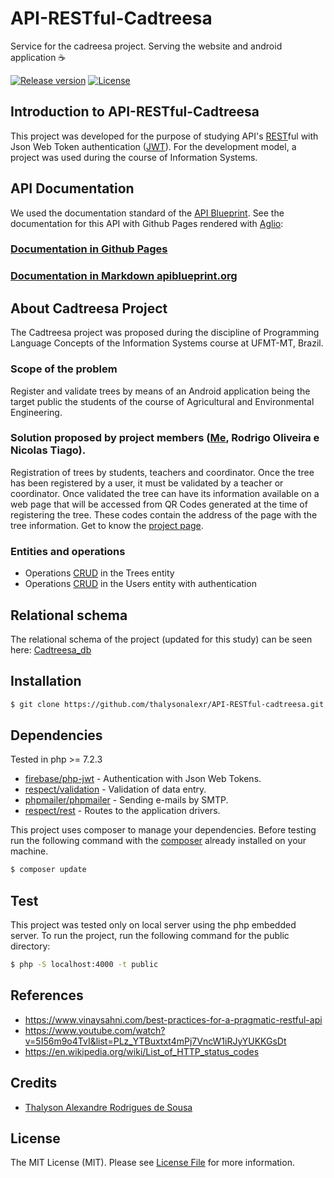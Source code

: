 # API-RESTful-Cadtreesa

Service for the cadreesa project. Serving the website and android application ☕

[![Release version](https://img.shields.io/github/v/release/thalysonalexr/API-RESTful-cadtreesa?label=version&style=flat-square)](https://img.shields.io/github/v/release/thalysonalexr/API-RESTful-cadtreesa?label=version&style=flat-square)
[![License](https://img.shields.io/github/license/thalysonalexr/API-RESTful-cadtreesa?color=blue&style=flat-square)](https://img.shields.io/github/license/thalysonalexr/API-RESTful-cadtreesa?color=blue&style=flat-square)

## Introduction to API-RESTful-Cadtreesa

This project was developed for the purpose of studying API's [REST](https://en.wikipedia.org/wiki/Representational_state_transfer)ful with Json Web Token authentication ([JWT](https://jwt.io)). For the development model, a project was used during the course of Information Systems.

## API Documentation

We used the documentation standard of the [API Blueprint](https://apiblueprint.org/). See the documentation for this API with Github Pages rendered with [Aglio](https://github.com/danielgtaylor/aglio):

### [Documentation in Github Pages](https://thalysonalexr.github.io/API-RESTful-cadtreesa/)

### [Documentation in Markdown apiblueprint.org](https://github.com/thalysonalexr/API-RESTful-Cadtreesa/blob/master/docs/api.apib)

## About Cadtreesa Project

The Cadtreesa project was proposed during the discipline of Programming Language Concepts of the Information Systems course at UFMT-MT, Brazil.

### Scope of the problem

Register and validate trees by means of an Android application being the target public the students of the course of Agricultural and Environmental Engineering.

### Solution proposed by project members ([Me](https://github.com/thalysonalexr), Rodrigo Oliveira e Nicolas Tiago).

Registration of trees by students, teachers and coordinator. Once the tree has been registered by a user, it must be validated by a teacher or coordinator. Once validated the tree can have its information available on a web page that will be accessed from QR Codes generated at the time of registering the tree. These codes contain the address of the page with the tree information. Get to know the [project page](https://github.com/thalysonalexr/cadtreesa). 

### Entities and operations

* Operations [CRUD](https://pt.wikipedia.org/wiki/CRUD) in the Trees entity
* Operations [CRUD](https://pt.wikipedia.org/wiki/CRUD) in the Users entity with authentication

## Relational schema

The relational schema of the project (updated for this study) can be seen here: [Cadtreesa_db](https://github.com/thalysonalexr/API-RESTful-Cadtreesa/blob/master/database/db_cadtreesa.png)

## Installation

```bash
$ git clone https://github.com/thalysonalexr/API-RESTful-cadtreesa.git
```

## Dependencies

Tested in php >= 7.2.3

* [firebase/php-jwt](https://github.com/firebase/php-jwt) - Authentication with Json Web Tokens.
* [respect/validation](https://github.com/Respect/Validation) - Validation of data entry.
* [phpmailer/phpmailer](https://github.com/PHPMailer/PHPMailer) - Sending e-mails by SMTP.
* [respect/rest](https://github.com/Respect/Rest) - Routes to the application drivers.

This project uses composer to manage your dependencies. Before testing run the following command with the [composer](https://getcomposer.org/) already installed on your machine.

```bash
$ composer update
```

## Test

This project was tested only on local server using the php embedded server. To run the project, run the following command for the public directory:

```bash
$ php -S localhost:4000 -t public
```

## References

* https://www.vinaysahni.com/best-practices-for-a-pragmatic-restful-api
* https://www.youtube.com/watch?v=5I56m9o4TvI&list=PLz_YTBuxtxt4mPj7VncW1iRJyYUKKGsDt
* https://en.wikipedia.org/wiki/List_of_HTTP_status_codes

## Credits

- [Thalyson Alexandre Rodrigues de Sousa](https://github.com/thalysonalexr)

## License

The MIT License (MIT). Please see [License File](https://github.com/thalysonalexr/API-RESTful-cadtreesa/blob/master/LICENSE) for more information.
